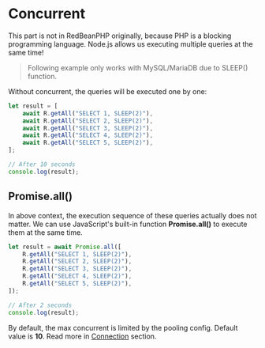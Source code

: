 # Concurrent

This part is not in RedBeanPHP originally, because PHP is a blocking programming language. Node.js allows us executing multiple queries at the same time!

> Following example only works with MySQL/MariaDB due to SLEEP() function.

Without concurrent, the queries will be executed one by one:

```javascript
let result = [
    await R.getAll("SELECT 1, SLEEP(2)"),
    await R.getAll("SELECT 2, SLEEP(2)"),
    await R.getAll("SELECT 3, SLEEP(2)"),
    await R.getAll("SELECT 4, SLEEP(2)"),
    await R.getAll("SELECT 5, SLEEP(2)"),
];

// After 10 seconds
console.log(result);
```

## Promise.all()

In above context, the execution sequence of these queries actually does not matter. We can use JavaScript's built-in function **Promise.all()** to execute them at the same time.

```javascript
let result = await Promise.all([
    R.getAll("SELECT 1, SLEEP(2)"),
    R.getAll("SELECT 2, SLEEP(2)"),
    R.getAll("SELECT 3, SLEEP(2)"),
    R.getAll("SELECT 4, SLEEP(2)"),
    R.getAll("SELECT 5, SLEEP(2)"),
]);

// After 2 seconds
console.log(result);
```

By default, the max concurrent is limited by the pooling config. Default value is **10**. Read more in [Connection](Connection.md#connection-pool) section.

